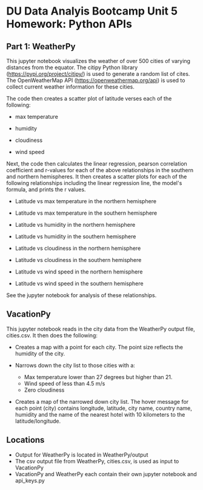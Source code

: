 # DU Data Analyis Bootcamp Unit 5 Homework: Python APIs 

## Part 1: WeatherPy

This jupyter notebook  visualizes the weather of over 500 cities of varying distances from the equator. The citipy Python library (https://pypi.org/project/citipy/) is used to generate a random list of cites. The OpenWeatherMap API (https://openweathermap.org/api) is used to collect current weather information for these cities.

The code then creates a scatter plot of latitude verses each of the following:
* max temperature 

* humidity 

* cloudiness 

* wind speed 

Next, the code then calculates the linear regression, pearson correlation coefficient and r-values for each of the above relationships in the southern and northern hemispheres. It then creates a scatter plots for each of the following relationships  including the linear regression line, the model's formula, and prints the r values.

* Latitude vs max temperature in the northern  hemisphere 

* Latitude vs max temperature in the southern hemisphere 

* Latitude vs humidity  in the northern  hemisphere 

* Latitude vs humidity  in the southern hemisphere 

* Latitude vs cloudiness in the northern  hemisphere 

* Latitude vs cloudiness in the southern hemisphere 

* Latitude vs wind speed in the northern  hemisphere 

* Latitude vs wind speed in the southern hemisphere 

See the jupyter notebook for analysis of these relationships.

## VacationPy 

This jupyter notebook reads in the city data from the WeatherPy output file, cities.csv. It then does the following:

* Creates a map with a point for each city. The point size reflects the humidity of the city.

* Narrows down the city list to those cities with a:
  + Max temperature lower than 27 degrees but higher than 21.
  + Wind speed of less than 4.5 m/s
  + Zero cloudiness

* Creates a map of the narrowed down city list. The hover message for each point (city) contains longitude, latitude, city name, country name, humidity and the name of the nearest hotel with 10 kilometers to the latitude/longitude.

## Locations
* Output for WeatherPy is located in WeatherPy/output
* The csv output file from WeatherPy, cities.csv, is used as input to VacationPy
* VacationPy and WeatherPy each contain their own jupyter notebook and api_keys.py
